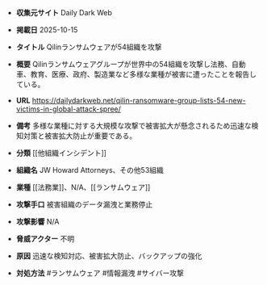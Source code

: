 - **収集元サイト**
Daily Dark Web

- **掲載日**
2025-10-15

- **タイトル**
Qilinランサムウェアが54組織を攻撃

- **概要**
Qilinランサムウェアグループが世界中の54組織を攻撃し法務、自動車、教育、医療、政府、製造業など多様な業種が被害に遭ったことを報告している。

- **URL**
https://dailydarkweb.net/qilin-ransomware-group-lists-54-new-victims-in-global-attack-spree/

- **備考**
多様な業種に対する大規模な攻撃で被害拡大が懸念されるため迅速な検知対策と被害拡大防止が重要である。

- **分類**
[[他組織インシデント]]

- **組織名**
JW Howard Attorneys、その他53組織

- **業種**
[[法務業]]、N/A、[[ランサムウェア]]

- **攻撃手口**
被害組織のデータ漏洩と業務停止

- **攻撃影響**
N/A

- **脅威アクター**
不明

- **原因**
迅速な検知対応、被害拡大防止、バックアップの強化

- **対処方法**
#ランサムウェア #情報漏洩 #サイバー攻撃
